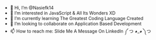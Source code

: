 - 👋 Hi, I’m @Nasiefk14
- 👀 I’m interested in JavaScript & All Its Wonders XD
- 🌱 I’m currently learning The Greatest Coding Language Created
- 💞️ I’m looking to collaborate on Application Based Development
- 📫 How to reach me: Slide Me A Message On LinkedIn ༼ つ ◕_◕ ༽つ

<!---
Nasiefk14/Nasiefk14 is a ✨ special ✨ repository because its `README.md` (this file) appears on your GitHub profile.
You can click the Preview link to take a look at your changes.
--->
